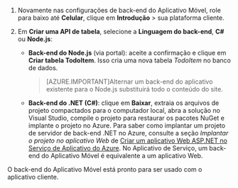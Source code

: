 
1. Novamente nas configurações de back-end do Aplicativo Móvel, role para baixo até **Celular**, clique em **Introdução** > sua plataforma cliente. 

2. Em **Criar uma API de tabela**, selecione a **Linguagem do back-end**, **C#** ou **Node.js**:

	+ **Back-end do Node.js** (via portal): aceite a confirmação e clique em **Criar tabela TodoItem**. Isso cria uma nova tabela *TodoItem* no banco de dados.
	 
		>[AZURE.IMPORTANT]Alternar um back-end do aplicativo existente para o Node.js substituirá todo o conteúdo do site.

	+ **Back-end do .NET (C#)**: clique em **Baixar**, extraia os arquivos de projeto compactados para o computador local, abra a solução no Visual Studio, compile o projeto para restaurar os pacotes NuGet e implante o projeto no Azure. Para saber como implantar um projeto de servidor de back-end .NET no Azure, consulte a seção *Implantar o projeto no aplicativo Web* de [Criar um aplicativo Web ASP.NET no Serviço de Aplicativo do Azure](../articles/app-service-web/web-sites-dotnet-get-started.md#deploy-the-project-to-the-web-app). No Aplicativo de Serviço, um back-end do Aplicativo Móvel é equivalente a um aplicativo Web.
	 
O back-end do Aplicativo Móvel está pronto para ser usado com o aplicativo cliente.

<!---HONumber=AcomDC_1203_2015-->